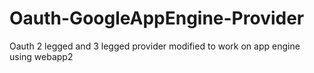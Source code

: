 Oauth-GoogleAppEngine-Provider
==============================

Oauth 2 legged and 3 legged provider modified to work on app engine using webapp2 
